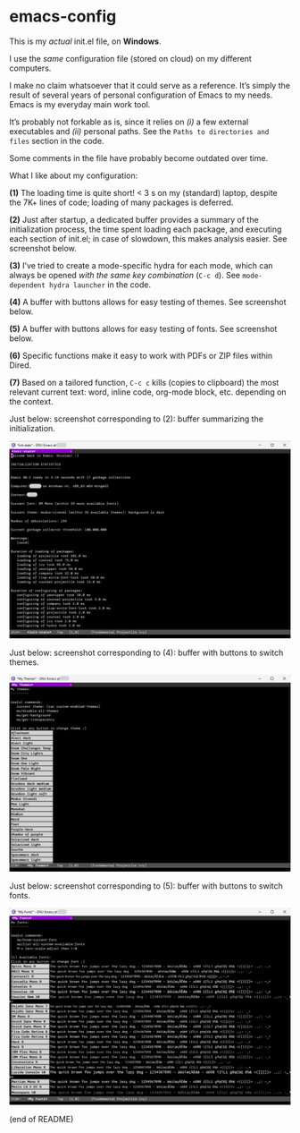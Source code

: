 # emacs-config

This is my _actual_ init.el file, on **Windows**.

I use the _same_ configuration file (stored on cloud) on my different computers.

I make no claim whatsoever that it could serve as a reference. It’s simply the result of several years of personal configuration of Emacs to my needs. Emacs is my everyday main work tool.

It’s probably not forkable as is, since it relies on _(i)_ a few external executables and _(ii)_ personal paths. See the `Paths to directories and files` section in the code.

Some comments in the file have probably become outdated over time.

What I like about my configuration:

**(1)** The loading time is quite short! < 3 s on my (standard) laptop, despite the 7K+ lines of code; loading of many packages is deferred.

**(2)** Just after startup, a dedicated buffer provides a summary of the initialization process, the time spent loading each package, and executing each section of init.el; in case of slowdown, this makes analysis easier. See screenshot below.

**(3)** I’ve tried to create a mode-specific hydra for each mode, which can always be opened _with the same key combination_ (`C-c d`). See `mode-dependent hydra launcher` in the code.

**(4)** A buffer with buttons allows for easy testing of themes. See screenshot below.

**(5)** A buffer with buttons allows for easy testing of fonts. See screenshot below.

**(6)** Specific functions make it easy to work with PDFs or ZIP files within Dired.

**(7)** Based on a tailored function, `C-c c` kills (copies to clipboard) the most relevant current text: word, inline code, org-mode block, etc. depending on the context.

Just below: screenshot corresponding to (2): buffer summarizing the initialization.

![buffer summarizing the initialization](readme-pics/init-statistics.png)

Just below: screenshot corresponding to (4): buffer with buttons to switch themes.

![buffer with buttons to switch themes](readme-pics/themes-chooser.png)

Just below: screenshot corresponding to (5): buffer with buttons to switch fonts.

![buffer with buttons to switch fonts](readme-pics/fonts-chooser.png)

(end of README)
